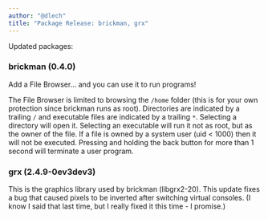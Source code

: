 ```yaml
---
author: "@dlech"
title: "Package Release: brickman, grx"
---
```


Updated packages:

### brickman (0.4.0)

Add a File Browser... and you can use it to run programs!

The File Browser is limited to browsing the `/home` folder (this is for your own protection
since brickman runs as root). Directories are indicated by a trailing `/` and executable
files are indicated by a trailing `*`. Selecting a directory will open it. Selecting an
executable will run it not as root, but as the owner of the file. If a file is
owned by a system user (uid < 1000) then it will not be executed. Pressing and
holding the back button for more than 1 second will terminate a user program.


### grx (2.4.9-0ev3dev3)

This is the graphics library used by brickman (libgrx2-20). This update fixes a bug that caused
pixels to be inverted after switching virtual consoles. (I know I said that last time, but I
really fixed it this time - I promise.)
